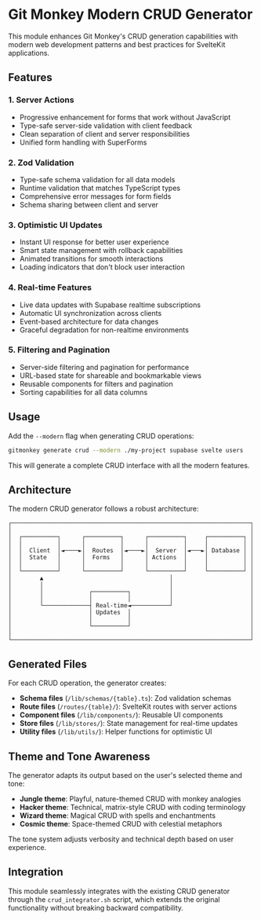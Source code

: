 # Git Monkey Modern CRUD Generator

This module enhances Git Monkey's CRUD generation capabilities with modern web development patterns and best practices for SvelteKit applications.

## Features

### 1. Server Actions
- Progressive enhancement for forms that work without JavaScript
- Type-safe server-side validation with client feedback
- Clean separation of client and server responsibilities
- Unified form handling with SuperForms

### 2. Zod Validation
- Type-safe schema validation for all data models
- Runtime validation that matches TypeScript types
- Comprehensive error messages for form fields
- Schema sharing between client and server

### 3. Optimistic UI Updates
- Instant UI response for better user experience
- Smart state management with rollback capabilities
- Animated transitions for smooth interactions
- Loading indicators that don't block user interaction

### 4. Real-time Features
- Live data updates with Supabase realtime subscriptions
- Automatic UI synchronization across clients
- Event-based architecture for data changes
- Graceful degradation for non-realtime environments

### 5. Filtering and Pagination
- Server-side filtering and pagination for performance
- URL-based state for shareable and bookmarkable views
- Reusable components for filters and pagination
- Sorting capabilities for all data columns

## Usage

Add the `--modern` flag when generating CRUD operations:

```bash
gitmonkey generate crud --modern ./my-project supabase svelte users
```

This will generate a complete CRUD interface with all the modern features.

## Architecture

The modern CRUD generator follows a robust architecture:

```
┌────────────────────────────────────────────────────────────────────┐
│                                                                    │
│  ┌──────────┐      ┌──────────┐      ┌──────────┐     ┌──────────┐ │
│  │          │      │          │      │          │     │          │ │
│  │  Client  │◄────►│  Routes  │◄────►│  Server  │◄───►│ Database │ │
│  │  State   │      │  Forms   │      │ Actions  │     │          │ │
│  │          │      │          │      │          │     │          │ │
│  └──────────┘      └──────────┘      └──────────┘     └──────────┘ │
│        ▲                                    │                      │
│        │                                    │                      │
│        │             ┌──────────┐           │                      │
│        │             │          │           │                      │
│        └─────────────┤ Real-time◄───────────┘                      │
│                      │ Updates  │                                  │
│                      │          │                                  │
│                      └──────────┘                                  │
│                                                                    │
└────────────────────────────────────────────────────────────────────┘
```

## Generated Files

For each CRUD operation, the generator creates:

- **Schema files** (`/lib/schemas/{table}.ts`): Zod validation schemas
- **Route files** (`/routes/{table}/`): SvelteKit routes with server actions
- **Component files** (`/lib/components/`): Reusable UI components
- **Store files** (`/lib/stores/`): State management for real-time updates
- **Utility files** (`/lib/utils/`): Helper functions for optimistic UI

## Theme and Tone Awareness

The generator adapts its output based on the user's selected theme and tone:

- **Jungle theme**: Playful, nature-themed CRUD with monkey analogies
- **Hacker theme**: Technical, matrix-style CRUD with coding terminology
- **Wizard theme**: Magical CRUD with spells and enchantments
- **Cosmic theme**: Space-themed CRUD with celestial metaphors

The tone system adjusts verbosity and technical depth based on user experience.

## Integration

This module seamlessly integrates with the existing CRUD generator through the `crud_integrator.sh` script, which extends the original functionality without breaking backward compatibility.